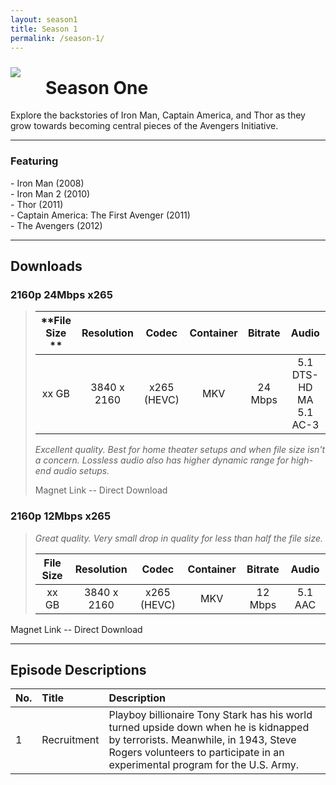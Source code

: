 ```yaml
---
layout: season1
title: Season 1
permalink: /season-1/
---
```


<img src="../assets/images/seasonOne_450px.jpg" style="float: left; padding: 10px 40px 10px 0px;" />

# Season One

Explore the backstories of Iron Man, Captain America, and Thor as they grow towards becoming central pieces of the Avengers Initiative.

* * *

### Featuring

<p>
 - Iron Man (2008)<br />
 - Iron Man 2 (2010)<br />
 - Thor (2011)<br />
 - Captain America: The First Avenger (2011)<br />
 - The Avengers (2012)
</p>
<p style="clear: both;"></p>

* * *

## Downloads

### 2160p 24Mbps x265
> | **File Size ** | **Resolution** | **Codec** | **Container** | **Bitrate** | **Audio** |
> | :---: | :---: | :---: | :---: | :---: | :---: |
> | xx GB | 3840 x 2160 | x265 (HEVC) | MKV | 24 Mbps | 5.1 DTS-HD MA <br /> 5.1 AC-3 |
> 
> *Excellent quality. Best for home theater setups and when file size isn't a concern. Lossless audio also has higher dynamic range for high-end audio setups.*
> 
> Magnet Link -- Direct Download

### 2160p 12Mbps x265

> *Great quality. Very small drop in quality for less than half the file size.*
>
> | **File Size** | **Resolution** | **Codec** | **Container** | **Bitrate** | **Audio** |
> | :---: | :---: | :---: | :---: | :---: | :---: |
> | xx GB | 3840 x 2160 | x265 (HEVC) | MKV | 12 Mbps | 5.1 AAC |
>
 Magnet Link -- Direct Download

* * *

## Episode Descriptions

| **No.** | **Title** | **Description** |
| --- | :--- | :--- |
| 1 | Recruitment | Playboy billionaire Tony Stark has his world turned upside down when he is kidnapped by terrorists. Meanwhile, in 1943, Steve Rogers volunteers to participate in an experimental program for the U.S. Army. |
